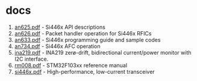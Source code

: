 # docs

1. [an625.pdf](an625.pdf) - Si446x API descriptions
2. [an626.pdf](an626.pdf) - Packet handler operation for Si446x RFICs
3. [an633.pdf](an633.pdf) - Si446x programming guide and sample codes
4. [an734.pdf](an734.pdf) - Si446x AFC operation
5. [ina219.pdf](ina219.pdf) - INA219 zerø-drift, bidirectional current/power monitor with I2C interface.
6. [rm008.pdf](rm008.pdf) - STM32F103xx reference manual
7. [si446x.pdf](si446x.pdf) - High-performance, low-current transceiver
